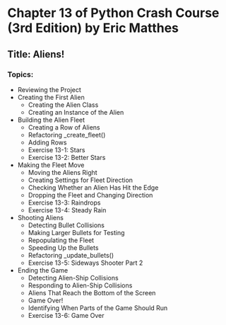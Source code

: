 # Chapter 13 of Python Crash Course (3rd Edition) by Eric Matthes  

## Title: Aliens!  

### Topics:  
* Reviewing the Project  
* Creating the First Alien  
  - Creating the Alien Class  
  - Creating an Instance of the Alien  
* Building the Alien Fleet  
  - Creating a Row of Aliens  
  - Refactoring _create_fleet()  
  - Adding Rows  
  - Exercise 13-1: Stars  
  - Exercise 13-2: Better Stars  
* Making the Fleet Move  
  - Moving the Aliens Right  
  - Creating Settings for Fleet Direction  
  - Checking Whether an Alien Has Hit the Edge  
  - Dropping the Fleet and Changing Direction  
  - Exercise 13-3: Raindrops  
  - Exercise 13-4: Steady Rain  
* Shooting Aliens  
  - Detecting Bullet Collisions  
  - Making Larger Bullets for Testing  
  - Repopulating the Fleet  
  - Speeding Up the Bullets  
  - Refactoring _update_bullets()  
  - Exercise 13-5: Sideways Shooter Part 2  
* Ending the Game  
  - Detecting Alien-Ship Collisions  
  - Responding to Alien-Ship Collisions  
  - Aliens That Reach the Bottom of the Screen  
  - Game Over!  
  - Identifying When Parts of the Game Should Run  
  - Exercise 13-6: Game Over  